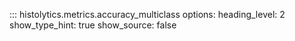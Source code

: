 ::: histolytics.metrics.accuracy_multiclass
    options:
      heading_level: 2
      show_type_hint: true
      show_source: false
